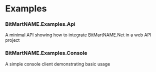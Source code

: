 # Examples

### BitMartNAME.Examples.Api
A minimal API showing how to integrate BitMartNAME.Net in a web API project

### BitMartNAME.Examples.Console
A simple console client demonstrating basic usage
